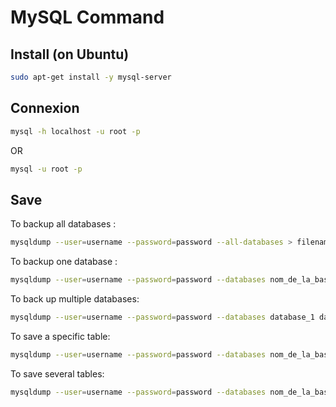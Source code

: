 # MySQL Command
## Install (on Ubuntu)
```bash
sudo apt-get install -y mysql-server
```
## Connexion
```bash
mysql -h localhost -u root -p
```
OR
```bash
mysql -u root -p
```

## Save
To backup all databases :
```bash
mysqldump --user=username --password=password --all-databases > filename.sql
```
To backup one database :
```bash
mysqldump --user=username --password=password --databases nom_de_la_base > filename.sql
```
To back up multiple databases:
```bash
mysqldump --user=username --password=password --databases database_1 database_2 > filename.sql
```
To save a specific table:
```bash
mysqldump --user=username --password=password --databases nom_de_la_base --tables tableName > filename.sql
```
To save several tables:
```bash
mysqldump --user=username --password=password --databases nom_de_la_base --tables tableName_1 tableName_2 > filename.sql
```
